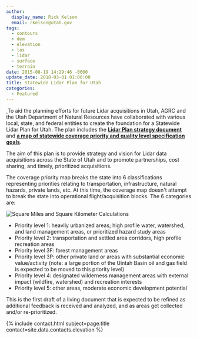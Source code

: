 ```yaml
---
author:
  display_name: Rick Kelson
  email: rkelson@utah.gov
tags:
  - contours
  - dem
  - elevation
  - las
  - lidar
  - surface
  - terrain
date: 2015-08-19 14:29:46 -0600
update_date: 2018-03-01 01:00:00
title: Statewide Lidar Plan for Utah
categories:
  - Featured
---
```


<p>
    <a href="{{ "/images/LidarPlan_w_GoalMet_and2020.png" | prepend: site.baseurl }}" target="_blank" rel="noopener">
        <img src="{{ "/images/LidarPlan_w_GoalMet_and2020_sm.png" | prepend: site.baseurl }}" alt="" title="LidarPlan" class="inline-text-left" />
    </a>
    To aid the planning efforts for future Lidar acquisitions in Utah, AGRC and the Utah Department of Natural Resources have collaborated with various local, state, and federal entities to create the foundation for a Statewide Lidar Plan for Utah. The plan includes the <strong><a href="https://docs.google.com/a/utah.gov/document/d/1Z7QPeg9whuOnZP_Y_jOnkZrJsj6hVpqrp3vSkUJhEac/edit?usp=sharing">Lidar Plan strategy document</a></strong> and <strong><a href="{{ "/images/LidarPlan_w_GoalMet_and2018.png" | prepend: site.baseurl }}" target="_blank" rel="noopener">a map of statewide coverage priority and quality level specification goals</a></strong>.
</p>

<p>The aim of this plan is to provide strategy and vision for Lidar data acquisitions across the State of Utah and to promote partnerships, cost sharing, and timely, prioritized acquisitions.</p>

<p>The coverage priority map breaks the state into 6 classifications representing priorities relating to transportation, infrastructure, natural hazards, private lands, etc. At this time, the coverage map doesn't attempt to break the state into operational flight/acquisition blocks. The 6 categories are:</p>
<img src="{{ "/images/LidarPlan_sqMiKm.png" | prepend: site.baseurl }}" alt="Square Miles and Square Kilometer Calculations" class="flex flex--center outline" />
<ul>
  <li>Priority level 1: heavily urbanized areas; high profile water, watershed, and land management areas, or prioritized hazard study areas
  <li>Priority level 2: transportation and settled area corridors, high profile recreation areas
  <li>Priority level 3F: forest management areas
  <li>Priority level 3P: other private land or areas with substantial economic value/activity (note: a large portion of the Uintah Basin oil and gas field is expected to be moved to this priority level)
  <li>Priority level 4: designated wilderness management areas with external impact (wildfire, watershed) and recreation interests
  <li>Priority level 5: other areas, moderate economic development potential
</ul>
<p>This is the first draft of a living document that is expected to be refined as additional feedback is received and analyzed, and as areas get collected and/or re-prioritized.</p>
<p>{% include contact.html subject=page.title contact=site.data.contacts.elevation %}</p>
